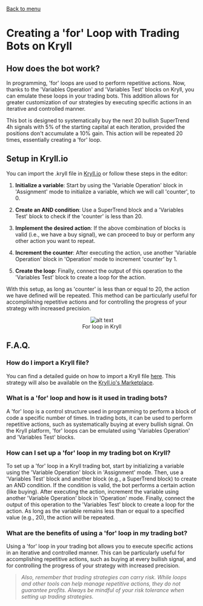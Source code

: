 [Back to menu](../README.md)

# Creating a 'for' Loop with Trading Bots on Kryll

## How does the bot work?

In programming, 'for' loops are used to perform repetitive actions. Now, thanks to the 'Variables Operation' and 'Variables Test' blocks on Kryll, you can emulate these loops in your trading bots. This addition allows for greater customization of our strategies by executing specific actions in an iterative and controlled manner.

This bot is designed to systematically buy the next 20 bullish SuperTrend 4h signals with 5% of the starting capital at each iteration, provided the positions don't accumulate a 10% gain. This action will be repeated 20 times, essentially creating a 'for' loop.

## Setup in Kryll.io

You can import the .kryll file in [Kryll.io](https://platform.kryll.io) or follow these steps in the editor:

1. **Initialize a variable**: Start by using the 'Variable Operation' block in 'Assignment' mode to initialize a variable, which we will call 'counter', to 0.

2. **Create an AND condition**: Use a SuperTrend block and a 'Variables Test' block to check if the 'counter' is less than 20.

3. **Implement the desired action**: If the above combination of blocks is valid (i.e., we have a buy signal), we can proceed to buy or perform any other action you want to repeat.

4. **Increment the counter**: After executing the action, use another 'Variable Operation' block in 'Operation' mode to increment 'counter' by 1.

5. **Create the loop**: Finally, connect the output of this operation to the 'Variables Test' block to create a loop for the action.

With this setup, as long as 'counter' is less than or equal to 20, the action we have defined will be repeated. This method can be particularly useful for accomplishing repetitive actions and for controlling the progress of your strategy with increased precision.

<figure style="text-align: center;">
   <img src="https://blog.kryll.io/content/images/2023/07/image-12.png" alt="alt text">
   <figcaption>For loop in Kryll</figcaption>
</figure>

## F.A.Q.

### How do I import a Kryll file?

You can find a detailed guide on how to import a Kryll file [here](https://github.com/Cryptense/Kryll-Strategies-Toolkit/tree/main#how-to-use-a-kryll-file-). This strategy will also be available on the [Kryll.io's Marketplace](https://platform.kryll.io/marketplace).

### What is a 'for' loop and how is it used in trading bots?

A 'for' loop is a control structure used in programming to perform a block of code a specific number of times. In trading bots, it can be used to perform repetitive actions, such as systematically buying at every bullish signal. On the Kryll platform, 'for' loops can be emulated using 'Variables Operation' and 'Variables Test' blocks.

### How can I set up a 'for' loop in my trading bot on Kryll?

To set up a 'for' loop in a Kryll trading bot, start by initializing a variable using the 'Variable Operation' block in 'Assignment' mode. Then, use a 'Variables Test' block and another block (e.g., a SuperTrend block) to create an AND condition. If the condition is valid, the bot performs a certain action (like buying). After executing the action, increment the variable using another 'Variable Operation' block in 'Operation' mode. Finally, connect the output of this operation to the 'Variables Test' block to create a loop for the action. As long as the variable remains less than or equal to a specified value (e.g., 20), the action will be repeated.

### What are the benefits of using a 'for' loop in my trading bot?

Using a 'for' loop in your trading bot allows you to execute specific actions in an iterative and controlled manner. This can be particularly useful for accomplishing repetitive actions, such as buying at every bullish signal, and for controlling the progress of your strategy with increased precision.

> *Also, remember that trading strategies can carry risk. While loops and other tools can help manage repetitive actions, they do not guarantee profits. Always be mindful of your risk tolerance when setting up trading strategies.*
